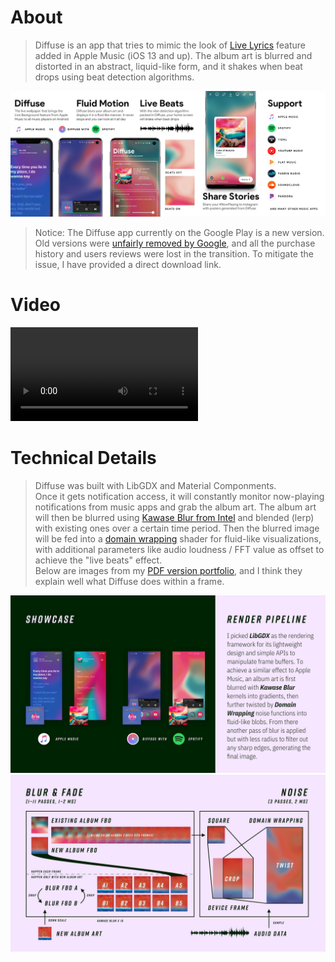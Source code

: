 # About
> Diffuse is an app that tries to mimic the look of [Live Lyrics](https://support.apple.com/en-us/HT204459) feature added in Apple Music (iOS 13 and up). The album art is blurred and distorted in an abstract, liquid-like form, and it shakes when beat drops using beat detection algorithms.

![](introduction.jpg)

> Notice: 
> The Diffuse app currently on the Google Play is a new version. Old versions were [unfairly removed by Google](https://github.com/FinGameWorks/Changelog/blob/master/NOTICE.md), and all the purchase history and users reviews were lost in the transition.
> To mitigate the issue, I have provided a direct download link.

# Video
<video class="video-js vjs-default-skin vjs-big-play-centered" controls data='{ "fluid": true, "techOrder": ["youtube"], "sources": [{ "type": "video/youtube", "src": "https://youtu.be/6j41so6OTGE"}] }' > </video>

# Technical Details
> Diffuse was built with LibGDX and Material Componments.  
> Once it gets notification access, it will constantly monitor now-playing notifications from music apps and grab the album art.
> The album art will then be blurred using [Kawase Blur from Intel](https://software.intel.com/content/www/us/en/develop/blogs/an-investigation-of-fast-real-time-gpu-based-image-blur-algorithms.html)
> and blended (lerp) with existing ones over a certain time period. Then the blurred image will be fed into a [domain wrapping](https://www.iquilezles.org/www/articles/warp/warp.htm) shader
> for fluid-like visualizations, with additional parameters like audio loudness / FFT value as offset to achieve the "live beats" effect.  
> Below are images from my [PDF version portfolio](https://fincher.im/Portfolio.pdf), and I think they explain well what Diffuse does within a frame.

![](slide-1.jpg)
![](slide-2.jpg)